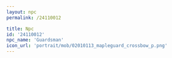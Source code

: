 ```yaml
---
layout: npc
permalink: /24110012

title: Npc
id: '24110012'
npc_name: 'Guardsman'
icon_url: 'portrait/mob/02010113_mapleguard_crossbow_p.png'
---
```

